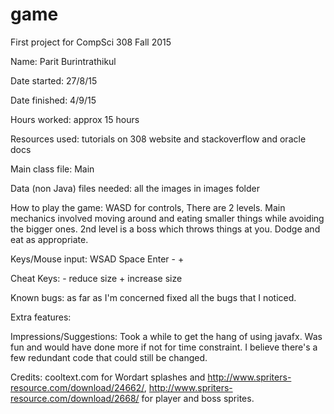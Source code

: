 # game
First project for CompSci 308 Fall 2015

Name: Parit Burintrathikul

Date started: 27/8/15

Date finished: 4/9/15

Hours worked: approx 15 hours

Resources used: tutorials on 308 website and stackoverflow and oracle docs

Main class file: Main

Data (non Java) files needed: all the images in images folder

How to play the game: WASD for controls, There are 2 levels. Main mechanics involved moving around and eating smaller things while avoiding the bigger ones. 2nd level is a boss which throws things at you. Dodge and eat as appropriate.

Keys/Mouse input: WSAD Space Enter - +

Cheat Keys: - reduce size
			+ increase size

Known bugs:	as far as I'm concerned fixed all the bugs that I noticed.

Extra features:

Impressions/Suggestions:  Took a while to get the hang of using javafx. Was fun and would have done more if not for time constraint. I believe there's a few redundant code that could still be changed.

Credits: cooltext.com for Wordart splashes and http://www.spriters-resource.com/download/24662/, http://www.spriters-resource.com/download/2668/ for player and boss sprites.